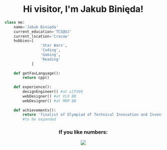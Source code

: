 <h1 align="center">Hi visitor, I'm Jakub Binięda!</h1>

```python
class me:
    name='Jakub Binięda'
    current_education='TCS@UJ'
    current_location='Cracow'
    hobbies=[
                'Star Wars',
                'Coding',
                'Gaming',
                'Reading'
            ]
    
    def getFavLanguage():
    	return cpp()
    
    def experience():
    	designEngineer() #at LCP360
    	webDesigner() #at VLO BB
    	webDesigner() #at MRM BB
    	
    def achievements():
        return 'finalist of Olympiad of Technical Innovation and Inventiveness'
        #to be expanded
```

<h3 align="center">If you like numbers:</h3>

<div align="center">
    <img src="https://github-readme-stats.vercel.app/api/top-langs/?username=jakubbinieda&layout=compact&theme=radical"/>
</div>
